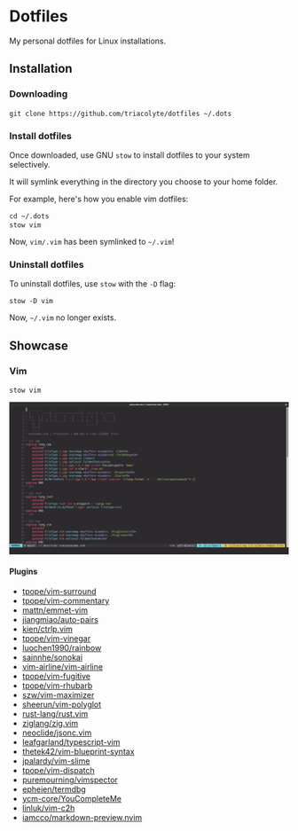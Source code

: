 # Dotfiles
My personal dotfiles for Linux installations.

## Installation

### Downloading

```
git clone https://github.com/triacolyte/dotfiles ~/.dots
```

### Install dotfiles

Once downloaded, use GNU `stow` to install dotfiles to your system selectively.

It will symlink everything in the directory you choose to your home folder.

For example, here's how you enable vim dotfiles:
```
cd ~/.dots
stow vim
```

Now, `vim/.vim` has been symlinked to `~/.vim`!

### Uninstall dotfiles 

To uninstall dotfiles, use `stow` with the `-D` flag:
```
stow -D vim
```

Now, `~/.vim` no longer exists.

## Showcase

### Vim

```
stow vim
```

![vimrc screenshot](screenshots/vimrc.png)

#### Plugins
- [tpope/vim-surround](https://github.com/tpope/vim-surround)
- [tpope/vim-commentary](https://github.com/tpope/vim-commentary)
- [mattn/emmet-vim](https://github.com/mattn/emmet-vim)
- [jiangmiao/auto-pairs](https://github.com/jiangmiao/auto-pairs)
- [kien/ctrlp.vim](https://github.com/kien/ctrlp.vim)
- [tpope/vim-vinegar](https://github.com/tpope/vim-vinegar)
- [luochen1990/rainbow](https://github.com/luochen1990/rainbow)
- [sainnhe/sonokai](https://github.com/sainnhe/sonokai)
- [vim-airline/vim-airline](https://github.com/vim-airline/vim-airline)
- [tpope/vim-fugitive](https://github.com/tpope/vim-fugitive)
- [tpope/vim-rhubarb](https://github.com/tpope/vim-rhubarb)
- [szw/vim-maximizer](https://github.com/szw/vim-maximizer)
- [sheerun/vim-polyglot](https://github.com/sheerun/vim-polyglot)
- [rust-lang/rust.vim](https://github.com/rust-lang/rust.vim)
- [ziglang/zig.vim](https://github.com/ziglang/zig.vim)
- [neoclide/jsonc.vim](https://github.com/neoclide/jsonc.vim)
- [leafgarland/typescript-vim](https://github.com/leafgarland/typescript-vim)
- [thetek42/vim-blueprint-syntax](https://github.com/thetek42/vim-blueprint-syntax)
- [jpalardy/vim-slime](https://github.com/jpalardy/vim-slime)
- [tpope/vim-dispatch](https://github.com/tpope/vim-dispatch)
- [puremourning/vimspector](https://github.com/puremourning/vimspector)
- [epheien/termdbg](https://github.com/epheien/termdbg)
- [ycm-core/YouCompleteMe](https://github.com/ycm-core/YouCompleteMe)
- [linluk/vim-c2h](https://github.com/linluk/vim-c2h)
- [iamcco/markdown-preview.nvim](https://github.com/iamcco/markdown-preview.nvim)
